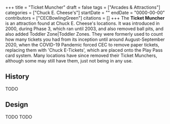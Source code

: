 +++
title = "Ticket Muncher"
draft = false
tags = ["Arcades & Attractions"]
categories = ["Chuck E. Cheese's"]
startDate = ""
endDate = "0000-00-00"
contributors = ["CECBowlingGreen"]
citations = []
+++
The **Ticket Muncher** is an attraction found at Chuck E. Cheese's locations. It was introduced in 2000, during Phase 3, which ran until 2003, and also removed ball pits, and also added Toddler Zone|Toddler Zones. They were formerly used to count how many tickets you had from its inception until around August-September 2020, when the COVID-19 Pandemic forced CEC to remove paper tickets, replacing them with 'Chuck E-Tickets', which are placed onto the Play Pass card system. Many locations have since removed their Ticket Munchers, although some may still have them, just not being in any use.

## History

TODO

## Design

TODO
TODO
